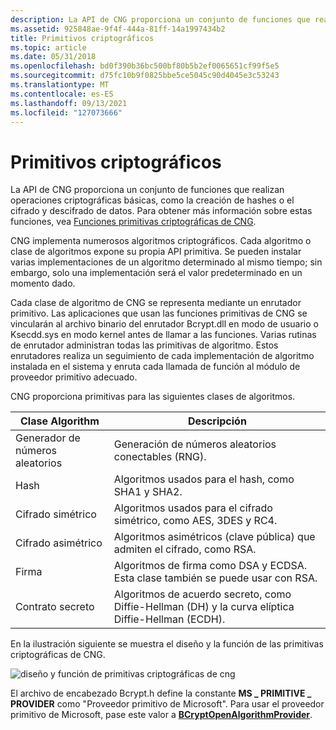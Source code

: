 ```yaml
---
description: La API de CNG proporciona un conjunto de funciones que realizan operaciones criptográficas básicas, como la creación de hashes o el cifrado y descifrado de datos. Para obtener más información sobre estas funciones, vea Funciones primitivas criptográficas de CNG.
ms.assetid: 925848ae-9f4f-444a-81ff-14a1997434b2
title: Primitivos criptográficos
ms.topic: article
ms.date: 05/31/2018
ms.openlocfilehash: bd0f390b36bc500bf80b5b2ef0065651cf99f5e5
ms.sourcegitcommit: d75fc10b9f0825bbe5ce5045c90d4045e3c53243
ms.translationtype: MT
ms.contentlocale: es-ES
ms.lasthandoff: 09/13/2021
ms.locfileid: "127073666"
---
```

# <a name="cryptographic-primitives"></a>Primitivos criptográficos

La API de CNG proporciona un conjunto de funciones que realizan operaciones criptográficas básicas, como la creación de hashes o el cifrado y descifrado de datos. Para obtener más información sobre estas funciones, vea [Funciones primitivas criptográficas de CNG](cng-cryptographic-primitive-functions.md).

CNG implementa numerosos algoritmos criptográficos. Cada algoritmo o clase de algoritmos expone su propia API primitiva. Se pueden instalar varias implementaciones de un algoritmo determinado al mismo tiempo; sin embargo, solo una implementación será el valor predeterminado en un momento dado.

Cada clase de algoritmo de CNG se representa mediante un enrutador primitivo. Las aplicaciones que usan las funciones primitivas de CNG se vincularán al archivo binario del enrutador Bcrypt.dll en modo de usuario o Ksecdd.sys en modo kernel antes de llamar a las funciones. Varias rutinas de enrutador administran todas las primitivas de algoritmo. Estos enrutadores realiza un seguimiento de cada implementación de algoritmo instalada en el sistema y enruta cada llamada de función al módulo de proveedor primitivo adecuado.

CNG proporciona primitivas para las siguientes clases de algoritmos.



| Clase Algorithm                                                                                                                                                  | Descripción                                                                                                  |
|------------------------------------------------------------------------------------------------------------------------------------------------------------------|--------------------------------------------------------------------------------------------------------------|
| <span id="Random_number_generator"></span><span id="random_number_generator"></span><span id="RANDOM_NUMBER_GENERATOR"></span>Generador de números aleatorios<br/> | Generación de números aleatorios conectables (RNG).<br/>                                                         |
| <span id="Hashing"></span><span id="hashing"></span><span id="HASHING"></span>Hash<br/>                                                                 | Algoritmos usados para el hash, como SHA1 y SHA2.<br/>                                               |
| <span id="Symmetric_encryption"></span><span id="symmetric_encryption"></span><span id="SYMMETRIC_ENCRYPTION"></span>Cifrado simétrico<br/>             | Algoritmos usados para el cifrado simétrico, como AES, 3DES y RC4.<br/>                             |
| <span id="Asymmetric_encryption"></span><span id="asymmetric_encryption"></span><span id="ASYMMETRIC_ENCRYPTION"></span>Cifrado asimétrico<br/>         | Algoritmos asimétricos (clave pública) que admiten el cifrado, como RSA.<br/>                          |
| <span id="Signature"></span><span id="signature"></span><span id="SIGNATURE"></span>Firma<br/>                                                         | Algoritmos de firma como DSA y ECDSA. Esta clase también se puede usar con RSA.<br/>                 |
| <span id="Secret_agreement"></span><span id="secret_agreement"></span><span id="SECRET_AGREEMENT"></span>Contrato secreto<br/>                             | Algoritmos de acuerdo secreto, como Diffie-Hellman (DH) y la curva elíptica Diffie-Hellman (ECDH).<br/> |



 

En la ilustración siguiente se muestra el diseño y la función de las primitivas criptográficas de CNG.

![diseño y función de primitivas criptográficas de cng](images/ssdk-cng1c.png)

El archivo de encabezado Bcrypt.h define la constante **MS \_ PRIMITIVE \_ PROVIDER** como "Proveedor primitivo de Microsoft". Para usar el proveedor primitivo de Microsoft, pase este valor a [**BCryptOpenAlgorithmProvider**](/windows/desktop/api/Bcrypt/nf-bcrypt-bcryptopenalgorithmprovider).

 

 




